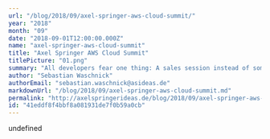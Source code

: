 ```yaml
---
url: "/blog/2018/09/axel-springer-aws-cloud-summit/"
year: "2018"
month: "09"
date: "2018-09-01T12:00:00.000Z"
name: "axel-springer-aws-cloud-summit"
title: "Axel Springer AWS Cloud Summit"
titlePicture: "01.png"
summary: "All developers fear one thing: A sales session instead of something useful. I have seen it in the past - a workshop with a vendor masked as technically and for developers. Which in the end was nothing but a sales pitch. You can image what I thought when Axel Springer planned an internal AWS Summit mainly organised by non-techies and directly from AWS. But in the the end we had a good run with our first internal AWS Summit."
author: "Sebastian Waschnick"
authorEmail: "sebastian.waschnick@asideas.de"
markdownUrl: "/blog/2018/09/axel-springer-aws-cloud-summit.md"
permalink: "http://axelspringerideas.de/blog/2018/09/axel-springer-aws-cloud-summit/"
id: "41eddf8f4bbf8a081931de7f0b59a0cb"
---
```


undefined
